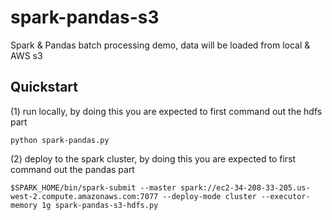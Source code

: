 # spark-pandas-s3
Spark & Pandas batch processing demo, data will be loaded from local & AWS s3

Quickstart
----------

(1) run locally, by doing this you are expected to first command out the hdfs part

    python spark-pandas.py
    

(2) deploy to the spark cluster, by doing this you are expected to first command out the pandas part

    $SPARK_HOME/bin/spark-submit --master spark://ec2-34-208-33-205.us-west-2.compute.amazonaws.com:7077 --deploy-mode cluster --executor-memory 1g spark-pandas-s3-hdfs.py
